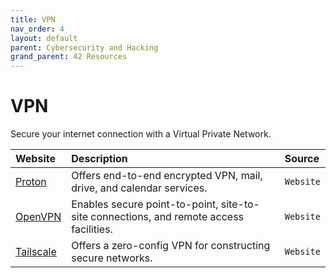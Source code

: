 ```yaml
---
title: VPN
nav_order: 4
layout: default
parent: Cybersecurity and Hacking
grand_parent: 42 Resources
---
```


# **VPN**

Secure your internet connection with a Virtual Private Network.

| Website | Description | Source |
| :------ | :---------- | :----- |
| [Proton](https://proton.me) | Offers end-to-end encrypted VPN, mail, drive, and calendar services. | `Website` |
| [OpenVPN](https://openvpn.net) | Enables secure point-to-point, site-to-site connections, and remote access facilities. | `Website` |
| [Tailscale](https://tailscale.com) | Offers a zero-config VPN for constructing secure networks. | `Website` |